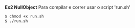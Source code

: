 **Ex2 NullObject**
Para compilar e correr usar o script 'run.sh'
```bash
$ chmod +x run.sh
$ ./run.sh
```
